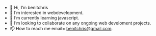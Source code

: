 - 👋 Hi, I’m benitchris
- 👀 I’m interested in webdevelopment.
- 🌱 I’m currently learning javascript.
- 💞️ I’m looking to collaborate on any ongoing web develoment projects.
- 📫 How to reach me email= benitchris@gmail.com.

<!---
benitchris/benitchris is a ✨ special ✨ repository because its `README.md` (this file) appears on your GitHub profile.
You can click the Preview link to take a look at your changes.
--->
